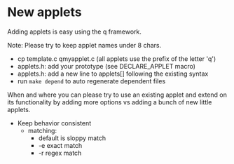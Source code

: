 # New applets

Adding applets is easy using the q framework.

Note: Please try to keep applet names under 8 chars.

- cp template.c qmyapplet.c (all applets use the prefix of the letter 'q') 
- applets.h: add your prototype (see DECLARE_APPLET macro)
- applets.h: add a new line to applets[] following the existing syntax
- run `make depend` to auto regenerate dependent files

When and where you can please try to use an existing applet and extend 
on its functionality by adding more options vs adding a bunch of new 
little applets.

- Keep behavior consistent
	- matching:
		- default is sloppy match
		- -e exact match
		- -r regex match
